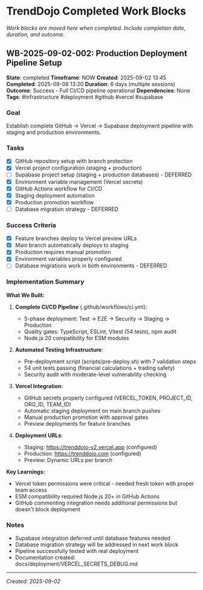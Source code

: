 # TrendDojo Completed Work Blocks

*Work blocks are moved here when completed. Include completion date, duration, and outcome.*

## WB-2025-09-02-002: Production Deployment Pipeline Setup
**State**: completed
**Timeframe**: NOW
**Created**: 2025-09-02 13:45
**Completed**: 2025-09-08 13:20
**Duration**: 6 days (multiple sessions)
**Outcome**: Success - Full CI/CD pipeline operational
**Dependencies**: None
**Tags**: #infrastructure #deployment #github #vercel #supabase

### Goal
Establish complete GitHub → Vercel → Supabase deployment pipeline with staging and production environments.

### Tasks
- [x] GitHub repository setup with branch protection
- [x] Vercel project configuration (staging + production)
- [ ] Supabase project setup (staging + production databases) - DEFERRED
- [x] Environment variable management (Vercel secrets)
- [x] GitHub Actions workflow for CI/CD
- [x] Staging deployment automation
- [x] Production promotion workflow
- [ ] Database migration strategy - DEFERRED

### Success Criteria
- [x] Feature branches deploy to Vercel preview URLs
- [x] Main branch automatically deploys to staging
- [x] Production requires manual promotion
- [x] Environment variables properly configured
- [ ] Database migrations work in both environments - DEFERRED

### Implementation Summary
**What We Built:**
1. **Complete CI/CD Pipeline** (.github/workflows/ci.yml):
   - 5-phase deployment: Test → E2E → Security → Staging → Production
   - Quality gates: TypeScript, ESLint, Vitest (54 tests), npm audit
   - Node.js 20 compatibility for ESM modules

2. **Automated Testing Infrastructure**:
   - Pre-deployment script (scripts/pre-deploy.sh) with 7 validation steps
   - 54 unit tests passing (financial calculations + trading safety)
   - Security audit with moderate-level vulnerability checking

3. **Vercel Integration**:
   - GitHub secrets properly configured (VERCEL_TOKEN, PROJECT_ID, ORG_ID, TEAM_ID)
   - Automatic staging deployment on main branch pushes
   - Manual production promotion with approval gates
   - Preview deployments for feature branches

4. **Deployment URLs**:
   - Staging: https://trenddojo-v2.vercel.app (configured)
   - Production: https://trenddojo.com (configured)
   - Preview: Dynamic URLs per branch

**Key Learnings:**
- Vercel token permissions were critical - needed fresh token with proper team access
- ESM compatibility required Node.js 20+ in GitHub Actions
- GitHub commenting integration needs additional permissions but doesn't block deployment

### Notes
- Supabase integration deferred until database features needed
- Database migration strategy will be addressed in next work block
- Pipeline successfully tested with real deployment
- Documentation created: docs/deployment/VERCEL_SECRETS_DEBUG.md

---

*Created: 2025-09-02*